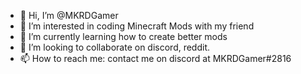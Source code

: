 - 👋 Hi, I’m @MKRDGamer
- 👀 I’m interested in coding Minecraft Mods with my friend
- 🌱 I’m currently learning how to create better mods
- 💞️ I’m looking to collaborate on discord, reddit. 
- 📫 How to reach me: contact me on discord at MKRDGamer#2816

<!---
MKRDGamer/MKRDGamer is a ✨ special ✨ repository because its `README.md` (this file) appears on your GitHub profile.
You can click the Preview link to take a look at your changes.
--->
